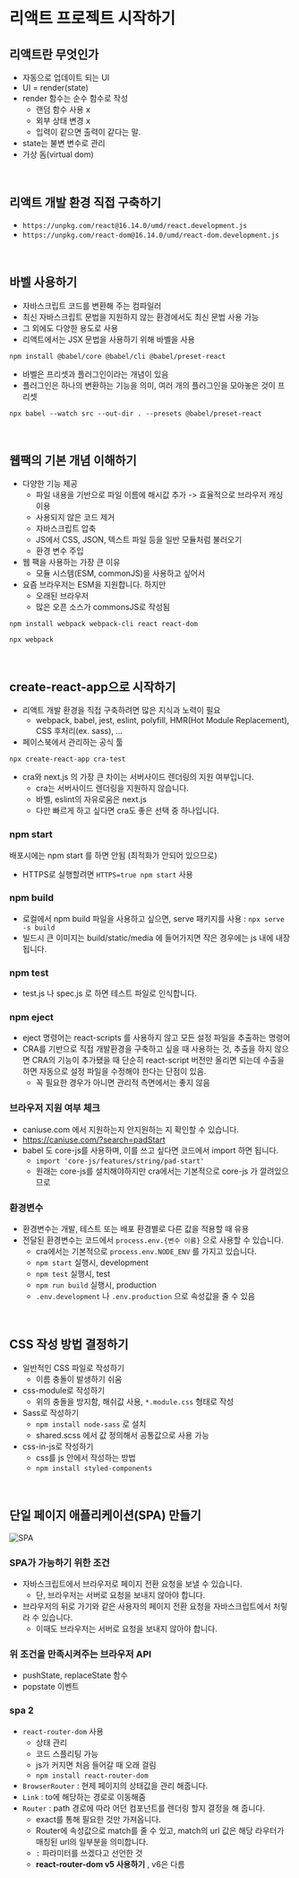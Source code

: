 # 리액트 프로젝트 시작하기

## 리액트란 무엇인가

- 자동으로 업데이트 되는 UI
- UI = render(state)
- render 함수는 순수 함수로 작성
  - 랜덤 함수 사용 x
  - 외부 상태 변경 x
  - 입력이 같으면 출력이 같다는 말.
- state는 불변 변수로 관리
- 가상 돔(virtual dom)

<br/>

## 리액트 개발 환경 직접 구축하기

- `https://unpkg.com/react@16.14.0/umd/react.development.js`
- `https://unpkg.com/react-dom@16.14.0/umd/react-dom.development.js`

<br/>

## 바벨 사용하기

- 자바스크립트 코드를 변환해 주는 컴파일러
- 최신 자바스크립트 문법을 지원하지 않는 환경에서도 최신 문법 사용 가능
- 그 외에도 다양한 용도로 사용
- 리액트에서는 JSX 문법을 사용하기 위해 바벨을 사용

`npm install @babel/core @babel/cli @babel/preset-react`

- 바벨은 프리셋과 플러그인이라는 개념이 있음
- 플러그인은 하나의 변환하는 기능을 의미, 여러 개의 플러그인을 모아놓은 것이 프리셋

`npx babel --watch src --out-dir . --presets @babel/preset-react`

<br/>

## 웹팩의 기본 개념 이해하기

- 다양한 기능 제공
  - 파일 내용을 기반으로 파일 이름에 해시값 추가 -> 효율적으로 브라우저 캐싱 이용
  - 사용되지 않은 코드 제거
  - 자바스크립트 압축
  - JS에서 CSS, JSON, 텍스트 파일 등을 일반 모듈처럼 불러오기
  - 환경 변수 주입
- 웹 팩을 사용하는 가장 큰 이유
  - 모듈 시스템(ESM, commonJS)을 사용하고 싶어서
- 요즘 브라우저는 ESM을 지원합니다. 하지만
  - 오래된 브라우저
  - 많은 오픈 소스가 commonsJS로 작성됨

`npm install webpack webpack-cli react react-dom`

`npx webpack`

<br/>

## create-react-app으로 시작하기

- 리액트 개발 환경을 직접 구축하려면 많은 지식과 노력이 필요
  - webpack, babel, jest, eslint, polyfill, HMR(Hot Module Replacement), CSS 후처리(ex. sass), ...
- 페이스북에서 관리하는 공식 툴

`npx create-react-app cra-test`

- cra와 next.js 의 가장 큰 차이는 서버사이드 렌더링의 지원 여부입니다.
  - cra는 서버사이드 렌더링을 지원하지 않습니다.
  - 바벨, eslint의 자유로움은 next.js
  - 다만 빠르게 하고 싶다면 cra도 좋은 선택 중 하나입니다.

### npm start

배포시에는 npm start 를 하면 안됨 (최적화가 안되어 있으므로)

- HTTPS로 실행할려면 `HTTPS=true npm start` 사용

### npm build

- 로컬에서 npm build 파일을 사용하고 싶으면, serve 패키지를 사용 : `npx serve -s build`
- 빌드시 큰 이미지는 build/static/media 에 들어가지면 작은 경우에는 js 내에 내장됩니다.

### npm test

- test.js 나 spec.js 로 하면 테스트 파일로 인식합니다.

### npm eject

- eject 명령어는 react-scripts 를 사용하지 않고 모든 설정 파일을 추출하는 명령어
- CRA를 기반으로 직접 개발환경을 구축하고 싶을 때 사용하는 것, 추출을 하지 않으면 CRA의 기능이 추가됐을 때 단순히 react-script 버전만 올리면 되는데 수출을 하면 자동으로 설정 파일을 수정해야 한다는 단점이 있음.
  - 꼭 필요한 경우가 아니면 관리적 측면에서는 좋지 않음

### 브라우저 지원 여부 체크

- caniuse.com 에서 지원하는지 안지원하는 지 확인할 수 있습니다.
- https://caniuse.com/?search=padStart
- babel 도 core-js를 사용하며, 이를 쓰고 싶다면 코드에서 import 하면 됩니다.
  - `import 'core-js/features/string/pad-start'`
  - 원래는 core-js를 설치해야하지만 cra에서는 기본적으로 core-js 가 깔려있으므로

### 환경변수

- 환경변수는 개발, 테스트 또는 배포 환경별로 다른 값을 적용할 때 유용
- 전달된 환경변수는 코드에서 `process.env.{변수 이름}` 으로 사용할 수 있습니다.
  - cra에서는 기본적으로 `process.env.NODE_ENV` 를 가지고 있습니다.
  - `npm start` 실행시, development
  - `npm test` 실행시, test
  - `npm run build` 실행시, production
  - `.env.development` 나 `.env.production` 으로 속성값을 줄 수 있음

<br/>

## CSS 작성 방법 결정하기

- 일반적인 CSS 파일로 작성하기
  - 이름 충돌이 발생하기 쉬움
- css-module로 작성하기
  - 위의 충돌을 방지함, 해쉬값 사용, `*.module.css` 형태로 작성
- Sass로 작성하기
  - `npm install node-sass` 로 설치
  - shared.scss 에서 값 정의해서 공통값으로 사용 가능
- css-in-js로 작성하기
  - css를 js 안에서 작성하는 방법
  - `npm install styled-components`

<br/>

## 단일 페이지 애플리케이션(SPA) 만들기

![SPA](https://user-images.githubusercontent.com/42582516/153193344-99c35de6-73a1-4b25-ad1b-29175994631b.png)

###  SPA가 가능하기 위한 조건

- 자바스크립트에서 브라우저로 페이지 전환 요청을 보낼 수 있습니다.
  - 단, 브라우저는 서버로 요청을 보내지 않아야 합니다.
- 브라우저의 뒤로 가기와 같은 사용자의 페이지 전환 요청을 자바스크립트에서 처맇라 수 있습니다.
  - 이때도 브라우저는 서버로 요청을 보내지 않아야 합니다.

### 위 조건을 만족시켜주는 브라우저 API

- pushState, replaceState 함수
- popstate 이벤트

### spa 2

- `react-router-dom` 사용
  - 상태 관리
  - 코드 스플리팅 가능
  - js가 커지면 처음 들어갈 때 오래 걸림
  - `npm install react-router-dom`
- `BrowserRouter` : 현제 페이지의 상태값을 관리 해줍니다.
- `Link` : to에 해당하는 경로로 이동해줌
- `Router` : path 경로에 따라 어던 컴포넌트를 렌더링 할지 결정을 해 줍니다.
  - exact를 통해 필요한 것만 가져옵니다.
  - Router에 속성값으로 match를 줄 수 있고, match의 url 값은 해당 라우터가 매칭된 url의 일부분을 의미합니다.
  - `:` 파라미터를 쓰겠다고 선언한 것
  - **react-router-dom v5 사용하기** , v6은 다름